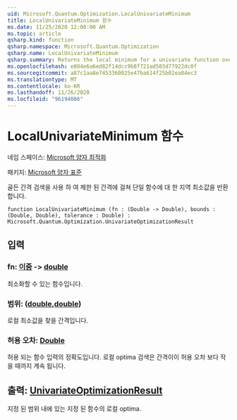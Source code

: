 ```yaml
---
uid: Microsoft.Quantum.Optimization.LocalUnivariateMinimum
title: LocalUnivariateMinimum 함수
ms.date: 11/25/2020 12:00:00 AM
ms.topic: article
qsharp.kind: function
qsharp.namespace: Microsoft.Quantum.Optimization
qsharp.name: LocalUnivariateMinimum
qsharp.summary: Returns the local minimum for a univariate function over a bounded interval, using a golden interval search.
ms.openlocfilehash: e804e6a6ed82f14dcc9b8f721ad503d77922dc0f
ms.sourcegitcommit: a87c1aa8e7453360025e47ba614f25b02ea84ec3
ms.translationtype: MT
ms.contentlocale: ko-KR
ms.lasthandoff: 11/26/2020
ms.locfileid: "96194086"
---
```

# <a name="localunivariateminimum-function"></a>LocalUnivariateMinimum 함수

네임 스페이스: [Microsoft 양자 최적화](xref:Microsoft.Quantum.Optimization)

패키지: [Microsoft 양자 표준](https://nuget.org/packages/Microsoft.Quantum.Standard)


골든 간격 검색을 사용 하 여 제한 된 간격에 걸쳐 단일 함수에 대 한 지역 최소값을 반환 합니다.

```qsharp
function LocalUnivariateMinimum (fn : (Double -> Double), bounds : (Double, Double), tolerance : Double) : Microsoft.Quantum.Optimization.UnivariateOptimizationResult
```


## <a name="input"></a>입력

### <a name="fn--double---double"></a>fn: [이중](xref:microsoft.quantum.lang-ref.double) -> [double](xref:microsoft.quantum.lang-ref.double)

최소화할 수 있는 함수입니다.


### <a name="bounds--doubledouble"></a>범위: ([double](xref:microsoft.quantum.lang-ref.double),[double](xref:microsoft.quantum.lang-ref.double))

로컬 최소값을 찾을 간격입니다.


### <a name="tolerance--double"></a>허용 오차: [Double](xref:microsoft.quantum.lang-ref.double)

허용 되는 함수 입력의 정확도입니다.
로컬 optima 검색은 간격이이 허용 오차 보다 작을 때까지 계속 됩니다.



## <a name="output--univariateoptimizationresult"></a>출력: [UnivariateOptimizationResult](xref:Microsoft.Quantum.Optimization.UnivariateOptimizationResult)

지정 된 범위 내에 있는 지정 된 함수의 로컬 optima.